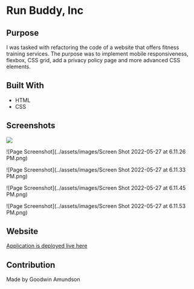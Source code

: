 # Run Buddy, Inc

## Purpose
I was tasked with refactoring the code of a website that offers fitness training services. The purpose was to implement mobile responsiveness, flexbox, CSS grid, add a privacy policy page and more advanced CSS elements.

## Built With
* HTML
* CSS

## Screenshots
<img src= "(assets/images/Screen Shot 2022-05-27 at 6.11.14 PM.png)" />

![Page Screenshot](../assets/images/Screen Shot 2022-05-27 at 6.11.26 PM.png)

![Page Screenshot](../assets/images/Screen Shot 2022-05-27 at 6.11.33 PM.png)

![Page Screenshot](../assets/images/Screen Shot 2022-05-27 at 6.11.45 PM.png)

![Page Screenshot](../assets/images/Screen Shot 2022-05-27 at 6.11.53 PM.png)




## Website
[Application is deployed live here](https://goodwinamundson.github.io/run-buddy/)

## Contribution
Made by Goodwin Amundson

### 
